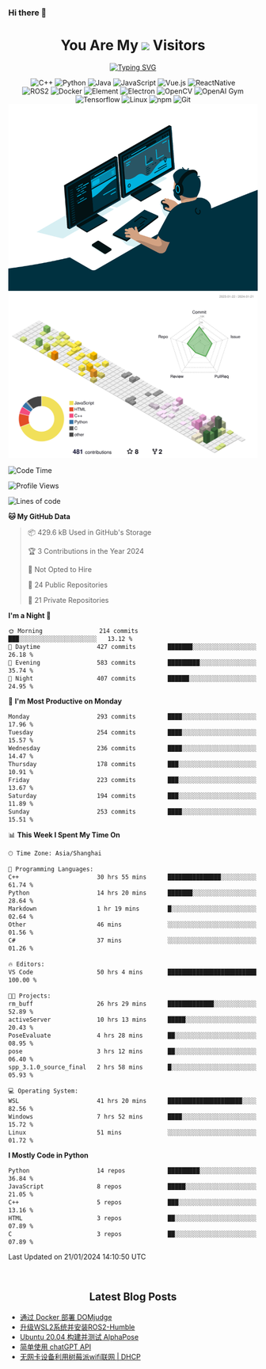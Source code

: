 ### Hi there 👋

<div align="center">
  <h1>
    You Are My <img src="https://profile-counter.glitch.me/fateryu/count.svg"> Visitors
  </h1>
  <!--<img align="center" src="https://github-readme-stats-git-masterrstaa-rickstaa.vercel.app/api?username=FaterYU&show_icons=true&count_private=true"/>-->

  <a href="https://git.io/typing-svg"><img src="https://readme-typing-svg.demolab.com?font=Fira+Code&pause=500&center=true&vCenter=true&random=false&width=435&lines=Talk+is+cheap.+Show+me+the+code." alt="Typing SVG" /></a>

  <img src="https://img.shields.io/badge/C++-512BD4?style=flat-square&logo=cplusplus&logoColor=ffffff" alt="C++">
  <img src="https://img.shields.io/badge/-Python-37A6AB?style=flat-square&logo=python&logoColor=ffffff" alt="Python">
  <img src="https://img.shields.io/badge/-Java-007396?style=flat-square&logo=java&logoColor=ffffff" alt="Java">
  <img src="https://img.shields.io/badge/JavaScript-F7DF1E?style=flat-square&logo=JavaScript&logoColor=ffffff" alt="JavaScript">
  <img src="https://img.shields.io/badge/-Vue.js-4FC08D?style=flat-square&logo=Vue.js&logoColor=ffffff" alt="Vue.js">
  <img src="https://img.shields.io/badge/ReactNative-813144?style=flat-square&logo=react&logoColor=ffffff" alt="ReactNative">
  </br>
  <img src="https://img.shields.io/badge/-ROS2-8DD6F9?style=flat-square&logo=ros&logoColor=ffffff" alt="ROS2">
  <img src="https://img.shields.io/badge/Docker-2496ED?style=flat-square&logo=docker&logoColor=ffffff" alt="Docker">
  <img src="https://img.shields.io/badge/-Element-02845A?style=flat-square&logo=electron&logoColor=ffffff" alt="Element">
  <img src="https://img.shields.io/badge/-Electron-002D71?style=flat-square&logo=element&logoColor=ffffff" alt="Electron">
  <img src="https://img.shields.io/badge/-OpenCV-361522?style=flat-square&logo=opencv&logoColor=ffffff" alt="OpenCV">
  <img src="https://img.shields.io/badge/-OpenAIGym-91302E?style=flat-square&logo=openaigym&logoColor=ffffff" alt="OpenAI Gym">
  </br>
  <img src="https://img.shields.io/badge/-Tensorflow-204366?style=flat-square&logo=tensorflow&logoColor=ffffff" alt="Tensorflow">
  <img src="https://img.shields.io/badge/-Linux-333333?style=flat-square&logo=linux&logoColor=white" alt="Linux">
  <img src="https://img.shields.io/badge/-NPM-CB3837?style=flat-square&logo=npm&logoColor=white" alt="npm">
  <img src="https://img.shields.io/badge/-Git-f05032?style=flat-square&logo=git&logoColor=white" alt="Git">
  </br>
  <img alt="GIF" src="./code.gif?raw=true" />
  </br>
  <!--<img src="https://github-readme-stats.vercel.app/api/top-langs/?username=fateryu&hide=HTML&langs_count=5">-->
  <img src="./profile-3d-contrib/profile-south-season-animate.svg">
  </br>
</div>

<!--START_SECTION:waka-->
![Code Time](http://img.shields.io/badge/Code%20Time-56%20hrs%2046%20mins-blue)

![Profile Views](http://img.shields.io/badge/Profile%20Views-29-blue)

![Lines of code](https://img.shields.io/badge/From%20Hello%20World%20I%27ve%20Written-13.9%20million%20lines%20of%20code-blue)

**🐱 My GitHub Data** 

> 📦 429.6 kB Used in GitHub's Storage 
 > 
> 🏆 3 Contributions in the Year 2024
 > 
> 🚫 Not Opted to Hire
 > 
> 📜 24 Public Repositories 
 > 
> 🔑 21 Private Repositories 
 > 
**I'm a Night 🦉** 

```text
🌞 Morning                214 commits         ███░░░░░░░░░░░░░░░░░░░░░░   13.12 % 
🌆 Daytime                427 commits         ███████░░░░░░░░░░░░░░░░░░   26.18 % 
🌃 Evening                583 commits         █████████░░░░░░░░░░░░░░░░   35.74 % 
🌙 Night                  407 commits         ██████░░░░░░░░░░░░░░░░░░░   24.95 % 
```
📅 **I'm Most Productive on Monday** 

```text
Monday                   293 commits         ████░░░░░░░░░░░░░░░░░░░░░   17.96 % 
Tuesday                  254 commits         ████░░░░░░░░░░░░░░░░░░░░░   15.57 % 
Wednesday                236 commits         ████░░░░░░░░░░░░░░░░░░░░░   14.47 % 
Thursday                 178 commits         ███░░░░░░░░░░░░░░░░░░░░░░   10.91 % 
Friday                   223 commits         ███░░░░░░░░░░░░░░░░░░░░░░   13.67 % 
Saturday                 194 commits         ███░░░░░░░░░░░░░░░░░░░░░░   11.89 % 
Sunday                   253 commits         ████░░░░░░░░░░░░░░░░░░░░░   15.51 % 
```


📊 **This Week I Spent My Time On** 

```text
🕑︎ Time Zone: Asia/Shanghai

💬 Programming Languages: 
C++                      30 hrs 55 mins      ███████████████░░░░░░░░░░   61.74 % 
Python                   14 hrs 20 mins      ███████░░░░░░░░░░░░░░░░░░   28.64 % 
Markdown                 1 hr 19 mins        █░░░░░░░░░░░░░░░░░░░░░░░░   02.64 % 
Other                    46 mins             ░░░░░░░░░░░░░░░░░░░░░░░░░   01.56 % 
C#                       37 mins             ░░░░░░░░░░░░░░░░░░░░░░░░░   01.26 % 

🔥 Editors: 
VS Code                  50 hrs 4 mins       █████████████████████████   100.00 % 

🐱‍💻 Projects: 
rm_buff                  26 hrs 29 mins      █████████████░░░░░░░░░░░░   52.89 % 
activeServer             10 hrs 13 mins      █████░░░░░░░░░░░░░░░░░░░░   20.43 % 
PoseEvaluate             4 hrs 28 mins       ██░░░░░░░░░░░░░░░░░░░░░░░   08.95 % 
pose                     3 hrs 12 mins       ██░░░░░░░░░░░░░░░░░░░░░░░   06.40 % 
spp_3.1.0_source_final   2 hrs 58 mins       █░░░░░░░░░░░░░░░░░░░░░░░░   05.93 % 

💻 Operating System: 
WSL                      41 hrs 20 mins      █████████████████████░░░░   82.56 % 
Windows                  7 hrs 52 mins       ████░░░░░░░░░░░░░░░░░░░░░   15.72 % 
Linux                    51 mins             ░░░░░░░░░░░░░░░░░░░░░░░░░   01.72 % 
```

**I Mostly Code in Python** 

```text
Python                   14 repos            █████████░░░░░░░░░░░░░░░░   36.84 % 
JavaScript               8 repos             █████░░░░░░░░░░░░░░░░░░░░   21.05 % 
C++                      5 repos             ███░░░░░░░░░░░░░░░░░░░░░░   13.16 % 
HTML                     3 repos             ██░░░░░░░░░░░░░░░░░░░░░░░   07.89 % 
C                        3 repos             ██░░░░░░░░░░░░░░░░░░░░░░░   07.89 % 
```




 Last Updated on 21/01/2024 14:10:50 UTC
<!--END_SECTION:waka-->

<div align="center">
  </br>
  <h2>
    Latest Blog Posts
  </h2>
</div>

<!-- BLOGPOSTS:START -->
- [通过 Docker 部署 DOMjudge](https://fater.top/record/domjudge-docker-config/)
- [升级WSL2系统并安装ROS2-Humble](https://fater.top/record/upgrade-wsl-system-install-ros2-humble/)
- [Ubuntu 20.04 构建并测试 AlphaPose](https://fater.top/usage/build-test-alphapose/)
- [简单使用 chatGPT API](https://fater.top/usage/use-chatgpt-api/)
- [无网卡设备利用树莓派wifi联网 | DHCP](https://fater.top/record/raspi-relay-wifi/)
<!-- BLOGPOSTS:END -->
